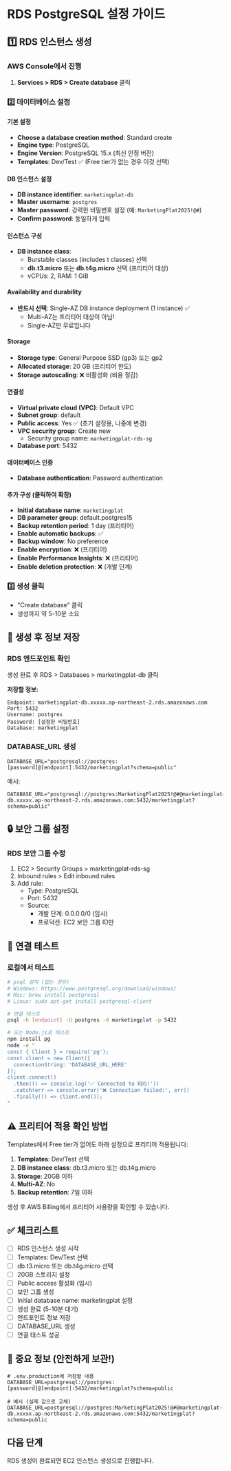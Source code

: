 # RDS PostgreSQL 설정 가이드

## 1️⃣ RDS 인스턴스 생성

### AWS Console에서 진행
1. **Services > RDS > Create database** 클릭

### 2️⃣ 데이터베이스 설정

#### 기본 설정
- **Choose a database creation method**: Standard create
- **Engine type**: PostgreSQL
- **Engine Version**: PostgreSQL 15.x (최신 안정 버전)
- **Templates**: Dev/Test ✅ (Free tier가 없는 경우 이것 선택)

#### DB 인스턴스 설정
- **DB instance identifier**: `marketingplat-db`
- **Master username**: `postgres`
- **Master password**: 강력한 비밀번호 설정 (예: `MarketingPlat2025!@#`)
- **Confirm password**: 동일하게 입력

#### 인스턴스 구성
- **DB instance class**:
  - Burstable classes (includes t classes) 선택
  - **db.t3.micro** 또는 **db.t4g.micro** 선택 (프리티어 대상)
  - vCPUs: 2, RAM: 1 GiB

#### Availability and durability
- **반드시 선택**: Single-AZ DB instance deployment (1 instance) ✅
  - Multi-AZ는 프리티어 대상이 아님!
  - Single-AZ만 무료입니다

#### Storage
- **Storage type**: General Purpose SSD (gp3) 또는 gp2
- **Allocated storage**: 20 GB (프리티어 한도)
- **Storage autoscaling**: ❌ 비활성화 (비용 절감)

#### 연결성
- **Virtual private cloud (VPC)**: Default VPC
- **Subnet group**: default
- **Public access**: Yes ✅ (초기 설정용, 나중에 변경)
- **VPC security group**: Create new
  - Security group name: `marketingplat-rds-sg`
- **Database port**: 5432

#### 데이터베이스 인증
- **Database authentication**: Password authentication

#### 추가 구성 (클릭하여 확장)
- **Initial database name**: `marketingplat`
- **DB parameter group**: default.postgres15
- **Backup retention period**: 1 day (프리티어)
- **Enable automatic backups**: ✅
- **Backup window**: No preference
- **Enable encryption**: ❌ (프리티어)
- **Enable Performance Insights**: ❌ (프리티어)
- **Enable deletion protection**: ❌ (개발 단계)

### 3️⃣ 생성 클릭
- "Create database" 클릭
- 생성까지 약 5-10분 소요

## 📝 생성 후 정보 저장

### RDS 엔드포인트 확인
생성 완료 후 RDS > Databases > marketingplat-db 클릭

**저장할 정보:**
```
Endpoint: marketingplat-db.xxxxx.ap-northeast-2.rds.amazonaws.com
Port: 5432
Username: postgres
Password: [설정한 비밀번호]
Database: marketingplat
```

### DATABASE_URL 생성
```
DATABASE_URL="postgresql://postgres:[password]@[endpoint]:5432/marketingplat?schema=public"
```

예시:
```
DATABASE_URL="postgresql://postgres:MarketingPlat2025!@#@marketingplat-db.xxxxx.ap-northeast-2.rds.amazonaws.com:5432/marketingplat?schema=public"
```

## 🔒 보안 그룹 설정

### RDS 보안 그룹 수정
1. EC2 > Security Groups > marketingplat-rds-sg
2. Inbound rules > Edit inbound rules
3. Add rule:
   - Type: PostgreSQL
   - Port: 5432
   - Source:
     - 개발 단계: 0.0.0.0/0 (임시)
     - 프로덕션: EC2 보안 그룹 ID만

## 🧪 연결 테스트

### 로컬에서 테스트
```bash
# psql 설치 (없는 경우)
# Windows: https://www.postgresql.org/download/windows/
# Mac: brew install postgresql
# Linux: sudo apt-get install postgresql-client

# 연결 테스트
psql -h [endpoint] -U postgres -d marketingplat -p 5432

# 또는 Node.js로 테스트
npm install pg
node -e "
const { Client } = require('pg');
const client = new Client({
  connectionString: 'DATABASE_URL_HERE'
});
client.connect()
  .then(() => console.log('✅ Connected to RDS!'))
  .catch(err => console.error('❌ Connection failed:', err))
  .finally(() => client.end());
"
```

## ⚠️ 프리티어 적용 확인 방법

Templates에서 Free tier가 없어도 아래 설정으로 프리티어 적용됩니다:
1. **Templates**: Dev/Test 선택
2. **DB instance class**: db.t3.micro 또는 db.t4g.micro
3. **Storage**: 20GB 이하
4. **Multi-AZ**: No
5. **Backup retention**: 7일 이하

생성 후 AWS Billing에서 프리티어 사용량을 확인할 수 있습니다.

## ✅ 체크리스트

- [ ] RDS 인스턴스 생성 시작
- [ ] Templates: Dev/Test 선택
- [ ] db.t3.micro 또는 db.t4g.micro 선택
- [ ] 20GB 스토리지 설정
- [ ] Public access 활성화 (임시)
- [ ] 보안 그룹 생성
- [ ] Initial database name: marketingplat 설정
- [ ] 생성 완료 (5-10분 대기)
- [ ] 엔드포인트 정보 저장
- [ ] DATABASE_URL 생성
- [ ] 연결 테스트 성공

## 🔐 중요 정보 (안전하게 보관!)

```env
# .env.production에 저장할 내용
DATABASE_URL=postgresql://postgres:[password]@[endpoint]:5432/marketingplat?schema=public

# 예시 (실제 값으로 교체)
DATABASE_URL=postgresql://postgres:MarketingPlat2025!@#@marketingplat-db.xxxxx.ap-northeast-2.rds.amazonaws.com:5432/marketingplat?schema=public
```

## 다음 단계
RDS 생성이 완료되면 EC2 인스턴스 생성으로 진행합니다.